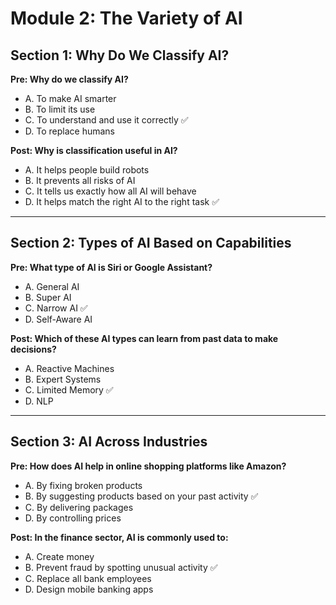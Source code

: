 # Module 2: The Variety of AI

## Section 1: Why Do We Classify AI?

**Pre: Why do we classify AI?**  
- A. To make AI smarter  
- B. To limit its use  
- C. To understand and use it correctly ✅  
- D. To replace humans  

**Post: Why is classification useful in AI?**  
- A. It helps people build robots  
- B. It prevents all risks of AI  
- C. It tells us exactly how all AI will behave  
- D. It helps match the right AI to the right task ✅  

---

## Section 2: Types of AI Based on Capabilities

**Pre: What type of AI is Siri or Google Assistant?**  
- A. General AI  
- B. Super AI  
- C. Narrow AI ✅  
- D. Self-Aware AI  

**Post: Which of these AI types can learn from past data to make decisions?**  
- A. Reactive Machines  
- B. Expert Systems  
- C. Limited Memory ✅  
- D. NLP  

---

## Section 3: AI Across Industries

**Pre: How does AI help in online shopping platforms like Amazon?**  
- A. By fixing broken products  
- B. By suggesting products based on your past activity ✅  
- C. By delivering packages  
- D. By controlling prices  

**Post: In the finance sector, AI is commonly used to:**  
- A. Create money  
- B. Prevent fraud by spotting unusual activity ✅  
- C. Replace all bank employees  
- D. Design mobile banking apps  
